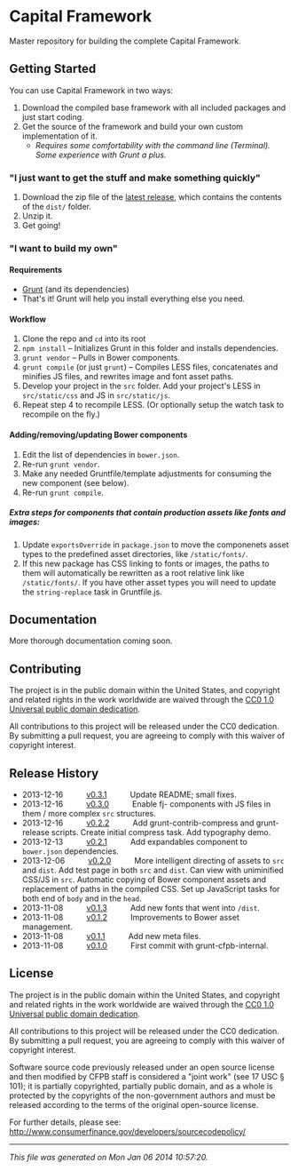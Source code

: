 # Capital Framework

Master repository for building the complete Capital Framework.

## Getting Started

You can use Capital Framework in two ways:

1. Download the compiled base framework with all included packages and just start coding.
2. Get the source of the framework and build your own custom implementation of it.
   * _Requires some comfortability with the command line (Terminal). Some experience with Grunt a plus._

### "I just want to get the stuff and make something quickly"

1. Download the zip file of the [latest release](#), which contains the contents of the `dist/` folder.
2. Unzip it.
3. Get going!

### "I want to build my own"

#### Requirements

- [Grunt](http://gruntjs.com/) (and its dependencies)
- That's it! Grunt will help you install everything else you need.

#### Workflow

1. Clone the repo and `cd` into its root
2. `npm install` – Initializes Grunt in this folder and installs dependencies.
3. `grunt vendor` – Pulls in Bower components.
4. `grunt compile` (or just `grunt`) – Compiles LESS files, concatenates and minifies JS files, and rewrites image
   and font asset paths.
5. Develop your project in the `src` folder. Add your project's LESS in `src/static/css` and JS in `src/static/js`.
6. Repeat step 4 to recompile LESS. (Or optionally setup the watch task to recompile on the fly.)

#### Adding/removing/updating Bower components

1. Edit the list of dependencies in `bower.json`.
2. Re-run `grunt vendor`.
3. Make any needed Gruntfile/template adjustments for consuming the new component (see below).
4. Re-run `grunt compile`.

##### Extra steps for components that contain production assets like fonts and images:

1. Update `exportsOverride` in `package.json` to move the componenets asset types to the predefined asset
   directories, like `/static/fonts/`.
2. If this new package has CSS linking to fonts or images, the paths to them will automatically be rewritten as a
   root relative link like `/static/fonts/`. If you have other asset types you will need to update the
   `string-replace` task in Gruntfile.js.

## Documentation

More thorough documentation coming soon.

## Contributing

The project is in the public domain within the United States, and
copyright and related rights in the work worldwide are waived through
the [CC0 1.0 Universal public domain dedication](http://creativecommons.org/publicdomain/zero/1.0/).

All contributions to this project will be released under the CC0
dedication. By submitting a pull request, you are agreeing to comply
with this waiver of copyright interest.

## Release History

 * 2013-12-16   [v0.3.1](../../tree/v0.3.1)   Update README; small fixes.
 * 2013-12-16   [v0.3.0](../../tree/v0.3.0)   Enable fj- components with JS files in them / more complex `src` structures.
 * 2013-12-16   [v0.2.2](../../tree/v0.2.2)   Add grunt-contrib-compress and grunt-release scripts. Create initial compress task. Add typography demo.
 * 2013-12-13   [v0.2.1](../../tree/v0.2.1)   Add expandables component to `bower.json` dependencies.
 * 2013-12-06   [v0.2.0](../../tree/v0.2.0)   More intelligent directing of assets to `src` and `dist`. Add test page in both `src` and `dist`. Can view with uniminified CSS/JS in `src`. Automatic copying of Bower component assets and replacement of paths in the compiled CSS. Set up JavaScript tasks for both end of `body` and in the `head`.
 * 2013-11-08   [v0.1.3](../../tree/v0.1.3)   Add new fonts that went into `/dist`.
 * 2013-11-08   [v0.1.2](../../tree/v0.1.2)   Improvements to Bower asset management.
 * 2013-11-08   [v0.1.1](../../tree/v0.1.1)   Add new meta files.
 * 2013-11-08   [v0.1.0](../../tree/v0.1.0)   First commit with grunt-cfpb-internal.

## License

The project is in the public domain within the United States, and
copyright and related rights in the work worldwide are waived through
the [CC0 1.0 Universal public domain dedication](http://creativecommons.org/publicdomain/zero/1.0/).

All contributions to this project will be released under the CC0
dedication. By submitting a pull request, you are agreeing to comply
with this waiver of copyright interest.

Software source code previously released under an open source license and then modified by CFPB staff is considered a "joint work" (see 17 USC § 101); it is partially copyrighted, partially public domain, and as a whole is protected by the copyrights of the non-government authors and must be released according to the terms of the original open-source license.

For further details, please see: http://www.consumerfinance.gov/developers/sourcecodepolicy/

---

*This file was generated on Mon Jan 06 2014 10:57:20.*
